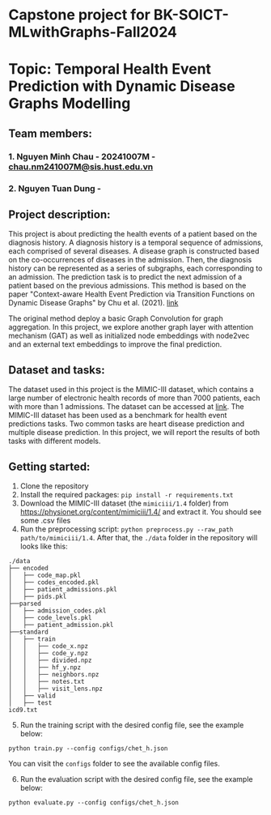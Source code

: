 # Capstone project for BK-SOICT-MLwithGraphs-Fall2024
# Topic: Temporal Health Event Prediction with Dynamic Disease Graphs Modelling

## Team members: 
### 1. Nguyen Minh Chau - 20241007M - chau.nm241007M@sis.hust.edu.vn
### 2. Nguyen Tuan Dung - 

## Project description:
This project is about predicting the health events of a patient based on the diagnosis history. A diagnosis history is a temporal sequence of admissions, each comprised of several diseases.
A disease graph is constructed based on the co-occurrences of diseases in the admission. Then, the diagnosis history can be represented as a series of subgraphs, each corresponding to an admission. The prediction task is to predict the next admission of a patient based on the previous admissions.
This method is based on the paper "Context-aware Health Event Prediction via Transition Functions on Dynamic
Disease Graphs" by Chu et al. (2021). [link](https://arxiv.org/abs/2112.05195)

The original method deploy a basic Graph Convolution for graph aggregation. In this project, we explore another graph layer with attention mechanism (GAT) as well as initialized node embeddings with node2vec and an external text embeddings to improve the final prediction.

## Dataset and tasks:
The dataset used in this project is the MIMIC-III dataset, which contains a large number of electronic health records of more than 7000 patients, each with more than 1 admissions. The dataset can be accessed at [link](https://physionet.org/content/mimiciii/1.4/).
The MIMIC-III dataset has been used as a benchmark for health event predictions tasks. Two common tasks are heart disease prediction and multiple disease prediction. 
In this project, we will report the results of both tasks with different models.

## Getting started:
1. Clone the repository
2. Install the required packages: `pip install -r requirements.txt`
3. Download the MIMIC-III dataset (the ``mimiciii/1.4`` folder) from https://physionet.org/content/mimiciii/1.4/ and extract it. You should see some .csv files
4. Run the preprocessing script: `python preprocess.py --raw_path path/to/mimiciii/1.4`. After that, the `./data` folder in the repository will looks like this:
```
./data
├── encoded
│   ├── code_map.pkl
│   ├── codes_encoded.pkl
│   ├── patient_admissions.pkl
│   ├── pids.pkl
├──parsed
│   ├── admission_codes.pkl
│   ├── code_levels.pkl
│   ├── patient_admission.pkl
├──standard
│   ├── train
│   │   ├── code_x.npz
│   │   ├── code_y.npz
│   │   ├── divided.npz
│   │   ├── hf_y.npz
│   │   ├── neighbors.npz
│   │   ├── notes.txt
│   │   ├── visit_lens.npz
│   ├── valid
│   ├── test
icd9.txt
```
5. Run the training script with the desired config file, see the example below:
```
python train.py --config configs/chet_h.json
```
You can visit the `configs` folder to see the available config files.

6. Run the evaluation script with the desired config file, see the example below:
```
python evaluate.py --config configs/chet_h.json
```

